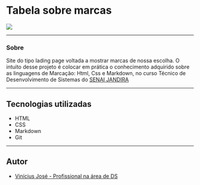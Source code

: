 # Tabela sobre marcas

![](/Captura%20de%20Tela%202024-09-04%20%C3%A0s%2010.07.10.png)

---
### Sobre
Site do tipo lading page voltada a mostrar marcas de nossa escolha. O intuito desse projeto é colocar em prática o conhecimento adquirido sobre as linguagens de Marcação: Html, Css e Markdown, no curso Técnico de Desenvolvimento de Sistemas do [SENAI JANDIRA](https://sp.senai.br/unidade/jandira/)

---
## Tecnologias utilizadas
- HTML
- CSS
- Markdown
- Git

---
## Autor

- [Vinícius José - Profissional na área de DS ](https://github.com/Vyneelric)
